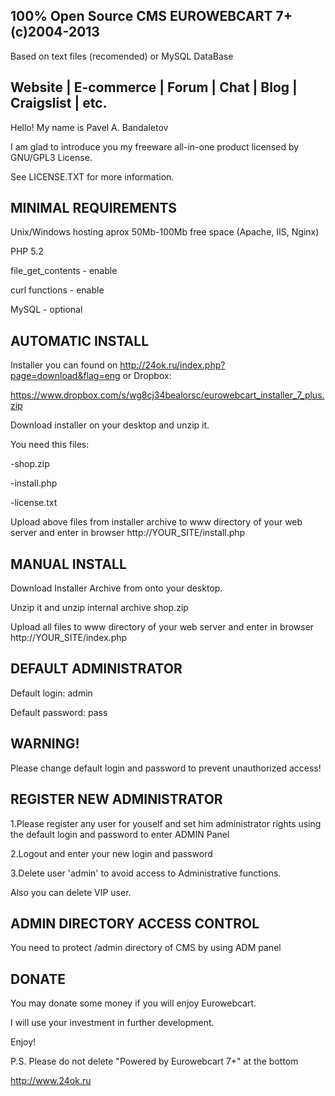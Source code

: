 100% Open Source CMS EUROWEBCART 7+ (c)2004-2013
--------------------------------------------------------------------------
Based on text files (recomended) or MySQL DataBase

Website | E-commerce | Forum | Chat | Blog | Craigslist | etc.
--------------------------------------------------------------------------

Hello! My name is Pavel A. Bandaletov

I am glad to introduce you my freeware all-in-one product licensed by GNU/GPL3 License.

See LICENSE.TXT for more information.


MINIMAL REQUIREMENTS
--------------------------------------------------------------------------
Unix/Windows hosting aprox 50Mb-100Mb free space (Apache, IIS, Nginx)

PHP 5.2

file_get_contents - enable

curl functions - enable

MySQL - optional


AUTOMATIC INSTALL
--------------------------------------------------------------------------
Installer you can found on http://24ok.ru/index.php?page=download&flag=eng or Dropbox:

https://www.dropbox.com/s/wg8cj34bealorsc/eurowebcart_installer_7_plus.zip

Download installer on your desktop and unzip it.

You need this files:

-shop.zip

-install.php

-license.txt

Upload above files from installer archive to www directory of your web server and enter in browser http://YOUR_SITE/install.php


MANUAL INSTALL
--------------------------------------------------------------------------

Download Installer Archive from onto your desktop.

Unzip it and unzip internal archive shop.zip

Upload all files to www directory of your web server and enter in browser http://YOUR_SITE/index.php


DEFAULT ADMINISTRATOR
--------------------------------------------------------------------------
Default login: admin

Default password: pass


WARNING!
--------------------------------------------------------------------------
Please change default login and password to prevent unauthorized access!


REGISTER NEW ADMINISTRATOR
--------------------------------------------------------------------------
1.Please register any user for youself and set him administrator rights using the default login and password to enter ADMIN Panel

2.Logout and enter your new login and password

3.Delete user 'admin' to avoid access to Administrative functions.

Also you can delete VIP user.


ADMIN DIRECTORY ACCESS CONTROL
--------------------------------------------------------------------------
You need to protect /admin directory of CMS by using ADM panel


DONATE
--------------------------------------------------------------------------
You may donate some money if you will enjoy Eurowebcart.

I will use your investment in further development.


Enjoy!

P.S. Please do not delete "Powered by Eurowebcart 7+" at the bottom

http://www.24ok.ru

